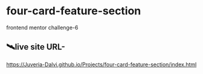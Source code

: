 # four-card-feature-section
frontend mentor challenge-6
## 🛰️live site URL- 
 https://Juveria-Dalvi.github.io/Projects/four-card-feature-section/index.html
